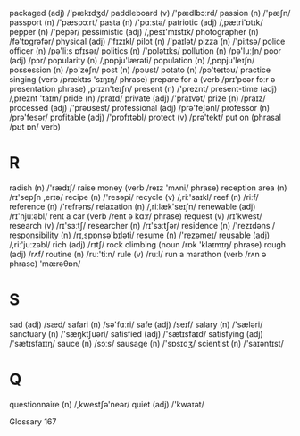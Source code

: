 packaged (adj) /'pækɪdʒd/
paddleboard (v) /'pædlbɔːrd/
passion (n) /'pæʃn/
passport (n) /'pæspɔːrt/
pasta (n) /'pɑːstə/
patriotic (adj) /,pætri'ɒtɪk/
pepper (n) /'pepər/
pessimistic (adj) /,pesɪ'mɪstɪk/
photographer (n) /fə'tɒɡrəfər/
physical (adj) /'fɪzɪkl/
pilot (n) /'paɪlət/
pizza (n) /'piːtsə/
police officer (n) /pə'liːs ɒfɪsər/
politics (n) /'pɒlətɪks/
pollution (n) /pə'luːʃn/
poor (adj) /pɔr/
popularity (n) /,pɒpju'lærəti/
population (n) /,pɒpju'leɪʃn/
possession (n) /pə'zeʃn/
post (n) /pəʊst/
potato (n) /pə'teɪtəʊ/
practice singing (verb /præktɪs 'sɪŋɪŋ/ phrase)
prepare for a (verb /prɪ'peər fɔːr ə presentation phrase) ,prɪzn'teɪʃn/
present (n) /'preznt/
present-time (adj) /,preznt 'taɪm/
pride (n) /praɪd/
private (adj) /'praɪvət/
prize (n) /praɪz/
processed (adj) /'prəʊsest/
professional (adj) /prə'feʃənl/
professor (n) /prə'fesər/
profitable (adj) /'prɒfɪtəbl/
protect (v) /prə'tekt/
put on (phrasal /pʊt ɒn/ verb)

# R

radish (n) /'rædɪʃ/
raise money (verb /reɪz 'mʌni/ phrase)
reception area (n) /rɪ'sepʃn ,erɪə/
recipe (n) /'resəpi/
recycle (v) /,riː'saɪkl/
reef (n) /riːf/
reference (n) /'refrəns/
relaxation (n) /,riːlæk'seɪʃn/
renewable (adj) /rɪ'njuːəbl/
rent a car (verb /rent ə kɑːr/ phrase)
request (v) /rɪ'kwest/
research (v) /rɪ'sɜːtʃ/
researcher (n) /rɪ'sɜːtʃər/
residence (n) /'rezɪdəns /
responsibility (n) /rɪ,spɒnsə'bɪləti/
resume (n) /'rezəmeɪ/
reusable (adj) /,riː'juːzəbl/
rich (adj) /rɪtʃ/
rock climbing (noun /rɒk 'klaɪmɪŋ/ phrase)
rough (adj) /rʌf/
routine (n) /ruː'tiːn/
rule (v) /ruːl/
run a marathon (verb /rʌn ə phrase) 'mærəθɒn/

# S

sad (adj) /sæd/
safari (n) /sə'fɑːri/
safe (adj) /seɪf/
salary (n) /'sæləri/
sanctuary (n) /'sæŋktʃuəri/
satisfied (adj) /'sætɪsfaɪd/
satisfying (adj) /'sætɪsfaɪɪŋ/
sauce (n) /sɔːs/
sausage (n) /'sɒsɪdʒ/
scientist (n) /'saɪəntɪst/

# Q

questionnaire (n) /,kwestʃə'neər/
quiet (adj) /'kwaɪət/

Glossary 167